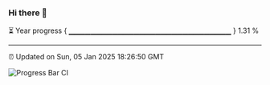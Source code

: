 ### Hi there 👋

⏳ Year progress { ▁▁▁▁▁▁▁▁▁▁▁▁▁▁▁▁▁▁▁▁▁▁▁▁▁▁▁▁▁▁ } 1.31 %

---

⏰ Updated on Sun, 05 Jan 2025 18:26:50 GMT

![Progress Bar CI](https://github.com/ZhaoGui/ZhaoGui/workflows/Progress%20Bar%20CI/badge.svg)
